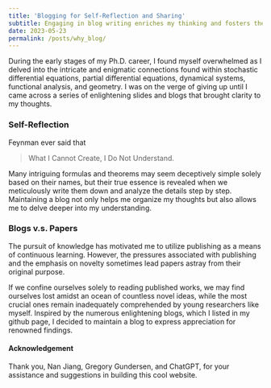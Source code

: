 ```yaml
---
title: 'Blogging for Self-Reflection and Sharing'
subtitle: Engaging in blog writing enriches my thinking and fosters the exchange of knowledge.
date: 2023-05-23
permalink: /posts/why_blog/
---
```




During the early stages of my Ph.D. career, I found myself overwhelmed as I delved into the intricate and enigmatic connections found within stochastic differential equations, partial differential equations, dynamical systems, functional analysis, and geometry. I was on the verge of giving up until I came across a series of enlightening slides and blogs that brought clarity to my thoughts. 

<!-- After graduation, I decided to maintain a blog to record my thoughts. I believe writing blogs has a few clear advantages. -->



### Self-Reflection

Feynman ever said that 

> What I Cannot Create, I Do Not Understand.

Many intriguing formulas and theorems may seem deceptively simple solely based on their names, but their true essence is revealed when we meticulously write them down and analyze the details step by step. Maintaining a blog not only helps me organize my thoughts but also allows me to delve deeper into my understanding.

### Blogs v.s. Papers

The pursuit of knowledge has motivated me to utilize publishing as a means of continuous learning. However, the pressures associated with publishing and the emphasis on novelty sometimes lead papers astray from their original purpose.

<!-- : solve problems using appropriate tools or interpretations. The varying interpretations of what is considered "appropriate" ultimately contribute to the overwhelming volume of publications in the world {% cite slowed_science %}. -->


If we confine ourselves solely to reading published works, we may find ourselves lost amidst an ocean of countless novel ideas, while the most crucial ones remain inadequately comprehended by young researchers like myself. Inspired by the numerous enlightening blogs, which I listed in my github page, I decided to maintain a blog to express appreciation for renowned findings. 

<!-- My Blogs may not generate new knowledge, but rather devote to disseminating the seldom-explored paths discovered by others.  -->

<!-- ### Knowledge Sharing

I am not generating new knowledge, but rather devoted to disseminating the seldom-explored paths discovered by others. I believe that valuable pathways deserve acknowledgment from a broader audience through various mediums like textbooks, publications, and blogs. Over the course of China's millennia-long history, countless invaluable customs have been lost simply due to insufficient awareness. -->


#### Acknowledgement

Thank you, Nan Jiang, Gregory Gundersen, and ChatGPT, for your assistance and suggestions in building this cool website.
